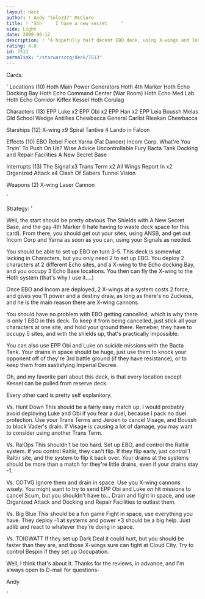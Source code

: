 ```yaml
---
layout: deck
author: ! Andy "Solo337" McClure
title: ! "Shh     I have a new secret     "
side: Light
date: 2000-06-12
description: ! "A hopefully half decent EBO deck, using X-wings and Incom Corp, combined with EBO, to get 1 deploy, 4 power, 2 ability X-wings."
rating: 4.0
id: 7513
permalink: "/starwarsccg/deck/7513"
---
```

Cards: 

'
Locations (10)
Hoth Main Power Generators
Hoth 4th Marker
Hoth Echo Docking Bay
Hoth Echo Command Center (War Room)
Hoth Echo Med Lab
Hoth Echo Corridor
Kiffex
Kessel
Hoth
Corulag

Characters (13)
EPP Luke x2
EPP Obi x2
EPP Han x2
EPP Leia
Boussh
Melas
Old School Wedge Antillies
Chewbacca
General Carlist Rieekan
Chewbacca

Starships (12)
X-wing x9
Spiral
Tantive 4
Lando in Falcon

Effects (10)
EBO
Rebel Fleet
Yarna (Fat Dancer)
Incom Corp.
What're You Tryin' To Push On Us?
Wise Advice
Uncontrollable Fury
Bacta Tank
Docking and Repair Facilities
A New Secret Base

Interrupts (13)
The Signal x3
Trans Term x2
All Wings Report In x2
Organized Attack x4
Clash Of Sabers
Tunnel Vision

Weapons (2)
X-wing Laser Cannon


'

Strategy: '


Well, the start should be pretty obvious The Shields with A New Secret Base, and the gay 4th Marker (I hate having to waste deck space for this card). From there, you should get out your sites, using ANSB, and get out Incom Corp and Yarna as soon as you can, using your Signals as needed.

You should be able to set up EBO on turn 3-5. This deck is somewhat lacking in Characters, but you only need 2 to set up EBO. You deploy 2 characters at 2 different Echo sites, and a X-wing to the Echo docking Bay, and you occupy 3 Echo Base locations. You then can fly the X-wing to the Hoth system (that's why I use it....)

Once EBO and Incom are deployed, 2 X-wings at a system costs 2 force, and gives you 11 power and a destiny draw, as long as there's no Zuckess, and he is the main reason there are X-wing cannons.

You should have no problem with EBO getting cancelled, which is why there is only 1 EBO in this deck. To keep it from being cancelled, just stick all your characters at one site, and hold your ground there. Remeber, they have to occupy 5 sites, and with the shields up, that's practically impossible.

You can also use EPP Obi and Luke on suicide missions with the Bacta Tank. Your drains in space should be huge, just use them to knock your opponent off of they're 3rd battle ground (if they have resistance), or to keep them from sastisfying Imperial Decree.

Oh, and my favorite part about this deck, is that every location except Kessel can be pulled from reserve deck.

Every other card is pretty self explanitory.

Vs. Hunt Down
This should be a fairly easy match up. I would probably avoid deploying Luke and Obi if you fear a duel, because I pack no duel protection. Use your Trans Terms and Jeroen to cancel Visage, and Boussh to block Vader's drain. If Visage is causing a lot of damage, you may want to consider using another Trans Term.

Vs. RalOps
This shouldn't be too hard. Set up EBO, and control the Raltiir system. If you control Raltiir, they can't flip. If they flip early, just control 1 Raltiir site, and the system to flip it back over. Your drains at the systems should be more than a match for they're little drains, even if your drains stay -1.

Vs. COTVG
Ignore them and drain in space. Use you X-wing cannons wisely. You might want to try to send EPP Obi and Luke on hit missions to cancel Scum, but you shouldn't have to... Drain and fight in space, and use Organized Attack and Docking and Repair Facilities to outlast them.

Vs. Big Blue
This should be a fun game Fight in space, use everything you have. They deploy -1 at systems and power +3 should be a big help. Just adlib and react to whatever they're doing in space.

Vs. TDIGWATT
If they set up Dark Deal it could hurt, but you should be faster than they are, and those X-wings sure can fight at Cloud City. Try to control Bespin if they set up Occupation.


Well, I think that's about it. Thanks for the reviews, in advance, and I'm always open to D-mail for questions-

Andy



'
